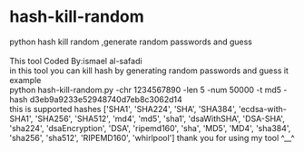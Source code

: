 # hash-kill-random
python hash kill random ,generate random passwords and guess  
<br>
This tool Coded By:ismael al-safadi 
<br>
in this tool you can kill hash by generating random passwords and guess it 
<br>
example 
<br>
python hash-kill-random.py -chr 1234567890 -len 5 -num 50000 -t md5 -hash d3eb9a9233e52948740d7eb8c3062d14
<br>
this is supported hashes 
['SHA1', 'SHA224', 'SHA', 'SHA384', 'ecdsa-with-SHA1', 'SHA256', 'SHA512', 'md4', 'md5', 'sha1', 'dsaWithSHA', 'DSA-SHA',
<br>
'sha224', 'dsaEncryption', 'DSA', 'ripemd160', 'sha', 'MD5', 'MD4', 'sha384', 'sha256', 'sha512', 'RIPEMD160', 'whirlpool']
thank you for using my tool ^__^ 

